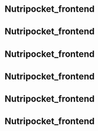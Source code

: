 # Nutripocket_frontend

# Nutripocket_frontend

# Nutripocket_frontend

# Nutripocket_frontend

# Nutripocket_frontend

# Nutripocket_frontend
